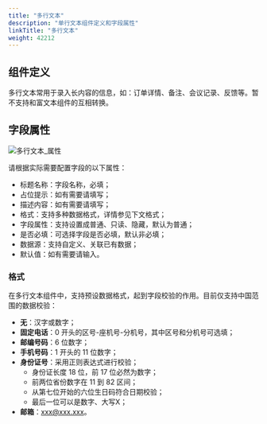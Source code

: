 ```yaml
---
title: "多行文本"
description: "单行文本组件定义和字段属性"
linkTitle: "多行文本"
weight: 42212
---
```


## 组件定义

多行文本常用于录入长内容的信息，如：订单详情、备注、会议记录、反馈等。暂不支持和富文本组件的互相转换。

## 字段属性

![多行文本_属性](/images/manual/component/多行文本_属性.png)

请根据实际需要配置字段的以下属性：

- 标题名称：字段名称，必填；
- 占位提示：如有需要请填写；
- 描述内容：如有需要请填写；
- 格式：支持多种数据格式，详情参见下文格式；
- 字段属性：支持设置成普通、只读、隐藏，默认为普通；
- 是否必填：可选择字段是否必填，默认非必填；
- 数据源：支持自定义、关联已有数据；
- 默认值：如有需要请输入。

### 格式

在多行文本组件中，支持预设数据格式，起到字段校验的作用。目前仅支持中国范围的数据校验：

- **无**：汉字或数字；
- **固定电话**：0 开头的区号-座机号-分机号，其中区号和分机号可选填；
- **邮编号码**：6 位数字；
- **手机号码**：1 开头的 11 位数字；
- **身份证号**：采用正则表达式进行校验；
  - 身份证长度 18 位，前 17 位必然为数字；
  - 前两位省份数字在 11 到 82 区间；
  - 从第七位开始的六位生日码符合日期校验；
  - 最后一位可以是数字、大写X；
- **邮箱**：xxx@xxx.xxx。

